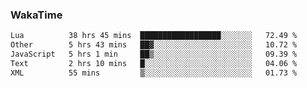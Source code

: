 ### WakaTime

<!--START_SECTION:waka-->

```txt
Lua          38 hrs 45 mins  ██████████████████░░░░░░░   72.49 %
Other        5 hrs 43 mins   ██▓░░░░░░░░░░░░░░░░░░░░░░   10.72 %
JavaScript   5 hrs 1 min     ██▒░░░░░░░░░░░░░░░░░░░░░░   09.39 %
Text         2 hrs 10 mins   █░░░░░░░░░░░░░░░░░░░░░░░░   04.06 %
XML          55 mins         ▒░░░░░░░░░░░░░░░░░░░░░░░░   01.73 %
```

<!--END_SECTION:waka-->
